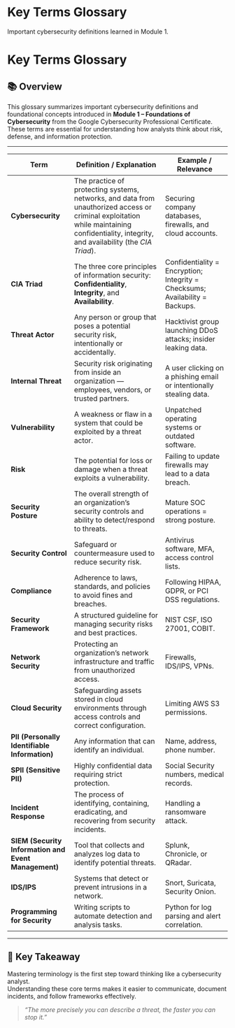 # Key Terms Glossary
Important cybersecurity definitions learned in Module 1.
# Key Terms Glossary

## 📚 Overview
This glossary summarizes important cybersecurity definitions and foundational concepts introduced in **Module 1 – Foundations of Cybersecurity** from the Google Cybersecurity Professional Certificate.  
These terms are essential for understanding how analysts think about risk, defense, and information protection.

---

| **Term** | **Definition / Explanation** | **Example / Relevance** |
|-----------|------------------------------|--------------------------|
| **Cybersecurity** | The practice of protecting systems, networks, and data from unauthorized access or criminal exploitation while maintaining confidentiality, integrity, and availability (the *CIA Triad*). | Securing company databases, firewalls, and cloud accounts. |
| **CIA Triad** | The three core principles of information security: **Confidentiality**, **Integrity**, and **Availability**. | Confidentiality = Encryption; Integrity = Checksums; Availability = Backups. |
| **Threat Actor** | Any person or group that poses a potential security risk, intentionally or accidentally. | Hacktivist group launching DDoS attacks; insider leaking data. |
| **Internal Threat** | Security risk originating from inside an organization — employees, vendors, or trusted partners. | A user clicking on a phishing email or intentionally stealing data. |
| **Vulnerability** | A weakness or flaw in a system that could be exploited by a threat actor. | Unpatched operating systems or outdated software. |
| **Risk** | The potential for loss or damage when a threat exploits a vulnerability. | Failing to update firewalls may lead to a data breach. |
| **Security Posture** | The overall strength of an organization’s security controls and ability to detect/respond to threats. | Mature SOC operations = strong posture. |
| **Security Control** | Safeguard or countermeasure used to reduce security risk. | Antivirus software, MFA, access control lists. |
| **Compliance** | Adherence to laws, standards, and policies to avoid fines and breaches. | Following HIPAA, GDPR, or PCI DSS regulations. |
| **Security Framework** | A structured guideline for managing security risks and best practices. | NIST CSF, ISO 27001, COBIT. |
| **Network Security** | Protecting an organization’s network infrastructure and traffic from unauthorized access. | Firewalls, IDS/IPS, VPNs. |
| **Cloud Security** | Safeguarding assets stored in cloud environments through access controls and correct configuration. | Limiting AWS S3 permissions. |
| **PII (Personally Identifiable Information)** | Any information that can identify an individual. | Name, address, phone number. |
| **SPII (Sensitive PII)** | Highly confidential data requiring strict protection. | Social Security numbers, medical records. |
| **Incident Response** | The process of identifying, containing, eradicating, and recovering from security incidents. | Handling a ransomware attack. |
| **SIEM (Security Information and Event Management)** | Tool that collects and analyzes log data to identify potential threats. | Splunk, Chronicle, or QRadar. |
| **IDS/IPS** | Systems that detect or prevent intrusions in a network. | Snort, Suricata, Security Onion. |
| **Programming for Security** | Writing scripts to automate detection and analysis tasks. | Python for log parsing and alert correlation. |

---

## 🧠 Key Takeaway
Mastering terminology is the first step toward thinking like a cybersecurity analyst.  
Understanding these core terms makes it easier to communicate, document incidents, and follow frameworks effectively.

> *“The more precisely you can describe a threat, the faster you can stop it.”*
